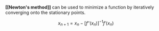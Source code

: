 **[[Newton's method]]** can be used to minimize a function by iteratively converging onto the stationary points.

$$
x_{n+1} = x_n - \left[f''(x_n)\right]^{-1}f'(x_n)
$$